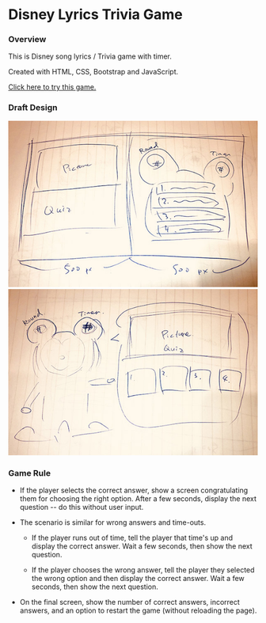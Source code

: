# Disney Lyrics Trivia Game

### Overview

This is Disney song lyrics / Trivia game with timer.

Created with HTML, CSS, Bootstrap and JavaScript.

[Click here to try this game.](https://aka-joe.github.io/TriviaGame/)

### Draft Design

![Alt_text](./assets/images/DraftDesign.jpg "Draft Design")

### Game Rule

* If the player selects the correct answer, show a screen congratulating them for choosing the right option. After a few seconds, display the next question -- do this without user input.

* The scenario is similar for wrong answers and time-outs.

  * If the player runs out of time, tell the player that time's up and display the correct answer. Wait a few seconds, then show the next question.
  
  * If the player chooses the wrong answer, tell the player they selected the wrong option and then display the correct answer. Wait a few seconds, then show the next question.

* On the final screen, show the number of correct answers, incorrect answers, and an option to restart the game (without reloading the page).
